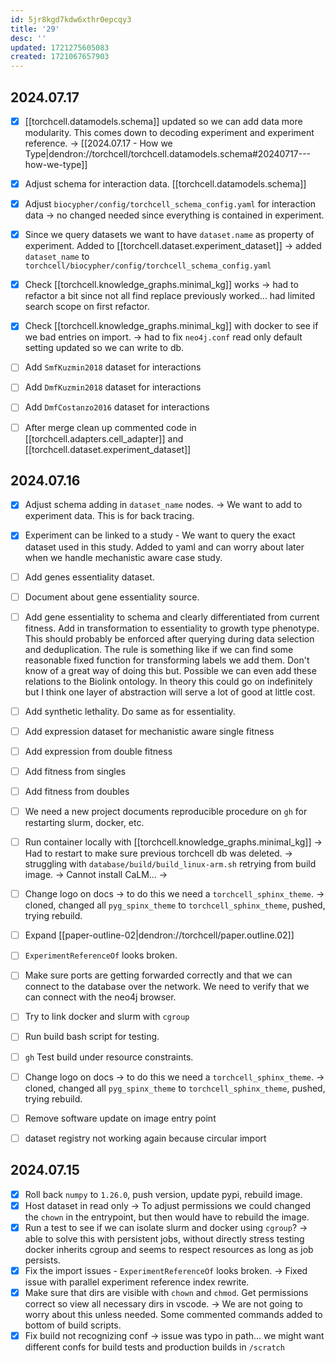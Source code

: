 ```yaml
---
id: 5jr8kgd7kdw6xthr0epcqy3
title: '29'
desc: ''
updated: 1721275605083
created: 1721067657903
---
```


## 2024.07.17

- [x] [[torchcell.datamodels.schema]] updated so we can add data more modularity. This comes down to decoding experiment and experiment reference. → [[2024.07.17 - How we Type|dendron://torchcell/torchcell.datamodels.schema#20240717---how-we-type]]
- [x] Adjust schema for interaction data. [[torchcell.datamodels.schema]]
- [x] Adjust `biocypher/config/torchcell_schema_config.yaml` for interaction data → no changed needed since everything is contained in experiment.
- [x] Since we query datasets we want to have `dataset.name` as property of experiment. Added to [[torchcell.dataset.experiment_dataset]] → added `dataset_name` to `torchcell/biocypher/config/torchcell_schema_config.yaml`
- [x] Check [[torchcell.knowledge_graphs.minimal_kg]] works → had to refactor a bit since not all find replace previously worked... had limited search scope on first refactor.
- [x] Check [[torchcell.knowledge_graphs.minimal_kg]] with docker to see if we bad entries on import. → had to fix `neo4j.conf` read only default setting updated so we can write to db.

- [ ] Add `SmfKuzmin2018` dataset for interactions
- [ ] Add `DmfKuzmin2018` dataset for interactions
- [ ] Add `DmfCostanzo2016` dataset for interactions



- [ ] After merge clean up commented code in [[torchcell.adapters.cell_adapter]] and [[torchcell.dataset.experiment_dataset]]

## 2024.07.16

- [x] Adjust schema adding in `dataset_name` nodes. → We want to add to experiment data. This is for back tracing.
- [x] Experiment can be linked to a study - We want to query the exact dataset used in this study. Added to yaml and can worry about later when we handle mechanistic aware case study.

- [ ] Add genes essentiality dataset.
- [ ] Document about gene essentiality source.
- [ ] Add gene essentiality to schema and clearly differentiated from current fitness. Add in transformation to essentiality to growth type phenotype. This should probably be enforced after querying during data selection and deduplication. The rule is something like if we can find some reasonable fixed function for transforming labels we add them. Don't know of a great way of doing this but. Possible we can even add these relations to the Biolink ontology. In theory this could go on indefinitely but I think one layer of abstraction will serve a lot of good at little cost.
- [ ] Add synthetic lethality. Do same as for essentiality.
- [ ] Add expression dataset for mechanistic aware single fitness
- [ ] Add expression from double fitness
- [ ] Add fitness from singles
- [ ] Add fitness from doubles
- [ ] We need a new project documents reproducible procedure on `gh` for restarting slurm, docker, etc.
- [ ] Run container locally with [[torchcell.knowledge_graphs.minimal_kg]] → Had to restart to make sure previous torchcell db was deleted. → struggling with `database/build/build_linux-arm.sh` retrying from build image. → Cannot install CaLM... →
- [ ] Change logo on docs → to do this we need a `torchcell_sphinx_theme`. → cloned, changed all `pyg_spinx_theme` to `torchcell_sphinx_theme`, pushed, trying rebuild.
- [ ] Expand [[paper-outline-02|dendron://torchcell/paper.outline.02]]
- [ ] `ExperimentReferenceOf` looks broken.
- [ ] Make sure ports are getting forwarded correctly and that we can connect to the database over the network. We need to verify that we can connect with the neo4j browser.
- [ ] Try to link docker and slurm with `cgroup`
- [ ] Run build bash script for testing.
- [ ] `gh` Test build under resource constraints.
- [ ] Change logo on docs → to do this we need a `torchcell_sphinx_theme`. → cloned, changed all `pyg_spinx_theme` to `torchcell_sphinx_theme`, pushed, trying rebuild.
- [ ] Remove software update on image entry point
- [ ] dataset registry not working again because circular import

## 2024.07.15

- [x] Roll back `numpy` to `1.26.0`, push version, update pypi, rebuild image.
- [x] Host dataset in read only → To adjust permissions we could changed the `chown` in the entrypoint, but then would have to rebuild the image.
- [x] Run a test to see if we can isolate slurm and docker using `cgroup`? → able to solve this with persistent jobs, without directly stress testing docker inherits cgroup and seems to respect resources as long as job persists.
- [x] Fix the import issues - `ExperimentReferenceOf` looks broken. → Fixed issue with parallel experiment reference index rewrite.
- [x] Make sure that dirs are visible with `chown` and `chmod`. Get permissions correct so view all necessary dirs in vscode. → We are not going to worry about this unless needed. Some commented commands added to bottom of build scripts.
- [x] Fix build not recognizing conf → issue was typo in path... we might want different confs for build tests and production builds in `/scratch`
